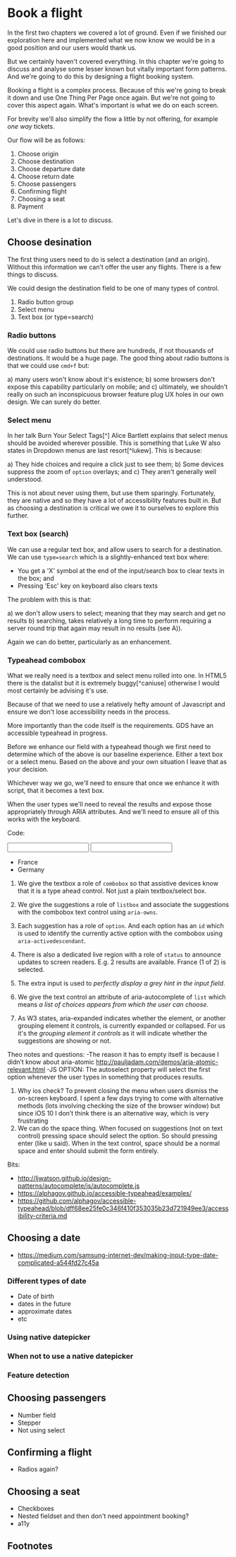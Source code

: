 # Book a flight

In the first two chapters we covered a lot of ground. Even if we finished our exploration here and implemented what we now know we would be in a good position and our users would thank us.

But we certainly haven't covered everything. In this chapter we're going to discuss and analyse some lesser known but vitally important form patterns. And we're going to do this by designing a flight booking system.

Booking a flight is a complex process. Because of this we're going to break it down and use One Thing Per Page once again. But we're not going to cover this aspect again. What's important is what we do on each screen.

For brevity we'll also simplify the flow a little by not offering, for example *one way* tickets.

Our flow will be as follows:

1. Choose origin
2. Choose destination
3. Choose departure date
4. Choose return date
5. Choose passengers
6. Confirming flight
7. Choosing a seat
8. Payment

Let's dive in there is a lot to discuss.

## Choose desination

The first thing users need to do is select a destination (and an origin). Without this information we can't offer the user any flights. There is a few things to discuss.

We could design the destination field to be one of many types of control.

1. Radio button group
2. Select menu
3. Text box (or type=search)

### Radio buttons

We could use radio buttons but there are hundreds, if not thousands of destinations. It would be a huge page. The good thing about radio buttons is that we could use `cmd+f` but:

a) many users won't know about it's existence; 
b) some browsers don't expose this capability particularly on mobile; and 
c) ultimately, we shouldn't really on such an inconspicuous browser feature plug UX holes in our own design. We can surely do better.

### Select menu

In her talk Burn Your Select Tags[^] Alice Bartlett explains that select menus should be avoided wherever possible. This is something that Luke W also states in Dropdown menus are last resort[^lukew]. This is because:

a) They hide choices and require a click just to see them;
b) Some devices suppress the zoom of `option` overlays; and
c) They aren't generally well understood.

This is not about never using them, but use them sparingly. Fortunately, they are native and so they have a lot of accessibility features built in. But as choosing a destination is critical we owe it to ourselves to explore this further.

### Text box (search)

We can use a regular text box, and allow users to search for a destination. We can use `type=search` which is a slightly-enhanced text box where:

- You get a 'X' symbol at the end of the input/search box to clear texts in the box; and
- Pressing 'Esc' key on keyboard also clears texts

The problem with this is that:

a) we don't allow users to select; meaning that they may search and get no results
b) searching, takes relatively a long time to perform requiring a server round trip that again may result in no results (see A)).

Again we can do better, particularly as an enhancement.

### Typeahead combobox

What we really need is a textbox and select menu rolled into one. In HTML5 there is the datalist but it is extremely buggy[^caniuse] otherwise I would most certainly be advising it's use.

Because of that we need to use a relatively hefty amount of Javascript and ensure we don't lose accessibility needs in the process.

More importantly than the code itself is the requirements. GDS have an accessible typeahead in progress.

Before we enhance our field with a typeahead though we first need to determine which of the above is our baseline experience. Either a text box or a select menu. Based on the above and your own situation I leave that as your decision.

Whichever way we go, we'll need to ensure that once we enhance it with script, that it becomes a text box.

When the user types we'll need to reveal the results and expose those appropriately through ARIA attributes. And we'll need to ensure all of this works with the keyboard.

Code:

<div class="typeahead-wrapper">
	<input class="typeahead-hint" readonly="true" tabindex="-1">
	<input 
		type="text"
		name="input-typeahead" 
		id="typeahead-default" 
		autocomplete="off"
		role="combobox" 
		aria-owns="typeahead-default-listbox" 
		aria-autocomplete="list"
	>
	<ul 
		class="typeahead-menu typeahead-menu--hidden" 
		id="typeahead-default-listbox" 
		role="listbox"
		>
		<li id="typeahead-default-option--0" role="option" tabindex="-1">
			France
		</li>
		<li id="typeahead-default-option--1" role="option" tabindex="-1">
			Germany
		</li>
	</ul>
	<div aria-live="polite" role="status" style="hidden stuff">
		<span></span>
	</div>
</div>

1. We give the textbox a role of `combobox` so that assistive devices know that it is a type ahead control. Not just a plain textbox/select box.

2. We give the suggestions a role of `listbox` and associate the suggestions with the combobox text control using `aria-owns`.

3. Each suggestion has a role of `option`. And each option has an `id` which is used to identify the currently active option with the combobox using `aria-activedescendant`.

4. There is also a dedicated live region with a role of `status` to announce updates to screen readers. E.g. 2 results are available. France (1 of 2) is selected.

5. The extra input is used to *perfectly display a grey hint in the input field*.

6. We give the text control an attribute of aria-autocomplete of `list` which means *a list of choices appears from which the user can choose.*

7. As W3 states, aria-expanded indicates whether the element, or another grouping element it controls, is currently expanded or collapsed. For us it's the *grouping element it controls* as it will indicate whether the suggestions are showing or not.

Theo notes and questions:
-The reason it has to empty itself is because I didn’t know about aria-atomic http://pauljadam.com/demos/aria-atomic-relevant.html
-JS OPTION: The autoselect property will select the first option whenever the user types in something that produces results.

1. Why ios check? To prevent closing the menu when users dismiss the on-screen keyboard. I spent a few days trying to come with alternative methods (lots involving checking the size of the browser window) but since iOS 10 I don’t think there is an alternative way, which is very frustrating
2. We can do the space thing. When focused on suggestions (not on text control) pressing space should select the option. So should pressing enter (like u said). When in the text control, space should be a normal space and enter should submit the form entirely.

Bits:
- http://ljwatson.github.io/design-patterns/autocomplete/js/autocomplete.js
- https://alphagov.github.io/accessible-typeahead/examples/
- https://github.com/alphagov/accessible-typeahead/blob/dff68ee25fe0c346f410f353035b23d721949ee3/accessibility-criteria.md

## Choosing a date

- https://medium.com/samsung-internet-dev/making-input-type-date-complicated-a544fd27c45a

### Different types of date

- Date of birth
- dates in the future
- approximate dates
- etc

### Using native datepicker

### When not to use a native datepicker

### Feature detection

## Choosing passengers

- Number field
- Stepper
- Not using select

## Confirming a flight

- Radios again?

## Choosing a seat

- Checkboxes
- Nested fieldset and then don't need appointment booking?
- a11y

## Footnotes

[^luke]:(http://www.lukew.com/ff/entry.asp?1950)
[^]:(https://www.nngroup.com/articles/drop-down-menus-use-sparingly/)
[^]:(https://www.slideshare.net/cjforms/design-patterns-in-government-2016)
[^buggy]:(http://caniuse.com/#feat=datalist)